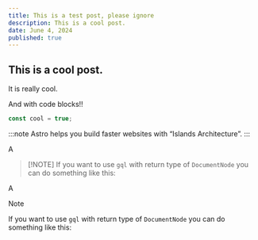 ```yaml
---
title: This is a test post, please ignore
description: This is a cool post.
date: June 4, 2024
published: true
---
```


## This is a cool post.

It is really cool.

And with code blocks!!

```js
const cool = true;
```

:::note
Astro helps you build faster websites with “Islands Architecture”.
:::

A

> \[!NOTE]
> If you want to use `gql` with return type of `DocumentNode` you can do something like this:

A

> [!NOTE]
> If you want to use `gql` with return type of `DocumentNode` you can do something like this:
